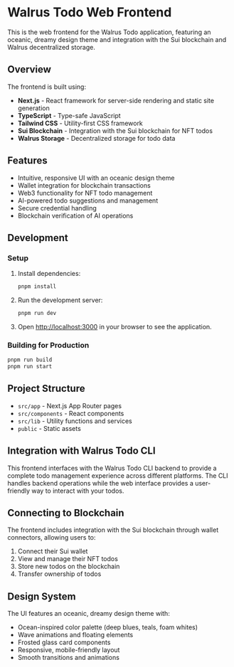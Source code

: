 # Walrus Todo Web Frontend

This is the web frontend for the Walrus Todo application, featuring an oceanic, dreamy design theme and integration with the Sui blockchain and Walrus decentralized storage.

## Overview

The frontend is built using:
- **Next.js** - React framework for server-side rendering and static site generation
- **TypeScript** - Type-safe JavaScript
- **Tailwind CSS** - Utility-first CSS framework
- **Sui Blockchain** - Integration with the Sui blockchain for NFT todos
- **Walrus Storage** - Decentralized storage for todo data

## Features

- Intuitive, responsive UI with an oceanic design theme
- Wallet integration for blockchain transactions
- Web3 functionality for NFT todo management
- AI-powered todo suggestions and management
- Secure credential handling
- Blockchain verification of AI operations

## Development

### Setup

1. Install dependencies:
   ```bash
   pnpm install
   ```

2. Run the development server:
   ```bash
   pnpm run dev
   ```

3. Open [http://localhost:3000](http://localhost:3000) in your browser to see the application.

### Building for Production

```bash
pnpm run build
pnpm run start
```

## Project Structure

- `src/app` - Next.js App Router pages
- `src/components` - React components
- `src/lib` - Utility functions and services
- `public` - Static assets

## Integration with Walrus Todo CLI

This frontend interfaces with the Walrus Todo CLI backend to provide a complete todo management experience across different platforms. The CLI handles backend operations while the web interface provides a user-friendly way to interact with your todos.

## Connecting to Blockchain

The frontend includes integration with the Sui blockchain through wallet connectors, allowing users to:

1. Connect their Sui wallet
2. View and manage their NFT todos
3. Store new todos on the blockchain
4. Transfer ownership of todos

## Design System

The UI features an oceanic, dreamy design theme with:

- Ocean-inspired color palette (deep blues, teals, foam whites)
- Wave animations and floating elements
- Frosted glass card components
- Responsive, mobile-friendly layout
- Smooth transitions and animations